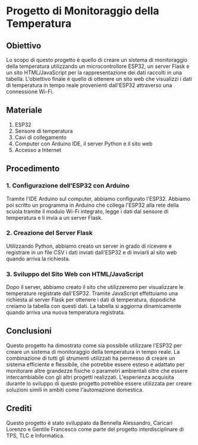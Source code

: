 # Progetto di Monitoraggio della Temperatura

## Obiettivo
Lo scopo di questo progetto è quello di creare un sistema di monitoraggio della temperatura utilizzando un microcontrollore ESP32, un server Flask e un sito HTML/JavaScript per la rappresentazione dei dati raccolti in una tabella. L'obiettivo finale è quello di ottenere un sito web che visualizzi i dati di temperatura in tempo reale provenienti dall'ESP32 attraverso una connessione Wi-Fi.

## Materiale
1. ESP32
2. Sensore di temperatura
3. Cavi di collegamento
4. Computer con Arduino IDE, il server Python e il sito web
5. Accesso a Internet

## Procedimento

### 1. Configurazione dell'ESP32 con Arduino
Tramite l'IDE Arduino sul computer, abbiamo configurato l'ESP32. Abbiamo poi scritto un programma in Arduino che collega l'ESP32 alla rete della scuola tramite il modulo Wi-Fi integrato, legge i dati dal sensore di temperatura e li invia a un server Flask.

### 2. Creazione del Server Flask
Utilizzando Python, abbiamo creato un server in grado di ricevere e registrare in un file CSV i dati inviati dall'ESP32 e di inviarli al sito web quando arriva la richiesta.

### 3. Sviluppo del Sito Web con HTML/JavaScript
Dopo il server, abbiamo creato il sito che utilizzeremo per visualizzare le temperature registrate dall'ESP32. Tramite JavaScript effettuiamo una richiesta al server Flask per ottenere i dati di temperatura, dopodichè creiamo la tabella con questi dati. La tabella si aggiorna dinamicamente quando arriva una nuova temperatura registrata.

## Conclusioni
Questo progetto ha dimostrato come sia possibile utilizzare l'ESP32 per creare un sistema di monitoraggio della temperatura in tempo reale. La combinazione di tutti gli strumenti utilizzati ha permesso di creare un sistema efficiente e flessibile, che potrebbe essere esteso e adattato per monitorare altre grandezze fisiche o parametri ambientali oltre che essere intercambiabile con gli altri progetti realizzati. L'esperienza acquisita durante lo sviluppo di questo progetto potrebbe essere utilizzata per creare soluzioni simili in ambiti come l'automazione domestica.

## Crediti
Questo progetto è stato sviluppato da Bennella Alessandro, Caricari Lorenzo e Gentile Francesco come parte del progetto interdisciplinare di TPS, TLC e Informatica.
